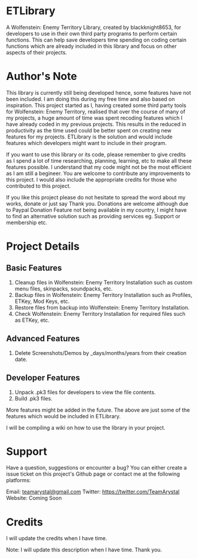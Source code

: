 # ETLibrary
A Wolfenstein: Enemy Territory Library, created by blackknight8653, for developers to use in their own third party programs to perform certain functions. This can help save developers time spending on coding certain functions which are already included in this library and focus on other aspects of their projects.

# Author's Note
This library is currently still being developed hence, some features have not been included. I am doing this during my free time and also based on inspiration. This project started as I, having created some third party tools for Wolfenstein: Enemy Territory, realised that over the course of many of my projects, a huge amount of time was spent recoding features which I have already coded in my previous projects. This results in the reduced in productivity as the time used could be better spent on creating new features for my projects. ETLibrary is the solution and would include features which developers might want to include in their program.

If you want to use this library or its code, please remember to give credits as I spend a lot of time researching, planning, learning, etc to make all these features possible. I understand that my code might not be the most efficient as I am still a begineer. You are welcome to contribute any improvements to this project. I would also include the appropriate credits for those who contributed to this project.

If you like this project please do not hesitate to spread the word about my works, donate or just say Thank you. Donations are welcome although due to Paypal Donation Feature not being available in my country, I might have to find an alternative solution such as providing services eg. Support or membership etc.

# Project Details

## Basic Features
1. Cleanup files in Wolfenstein: Enemy Territory Installation such as custom menu files, skinpacks, soundpacks, etc.
2. Backup files in Wolfenstein: Enemy Territory Installation such as Profiles, ETKey, Mod Keys, etc.
3. Restore files from backup into Wolfenstein: Enemy Territory Installation.
4. Check Wolfenstein: Enemy Territory Installation for required files such as ETKey, etc.

## Advanced Features
1. Delete Screenshots/Demos by _days/months/years from their creation date.

## Developer Features
1. Unpack .pk3 files for developers to view the file contents.
2. Build .pk3 files.

More features might be added in the future. The above are just some of the features which would be included in ETLibrary.

I will be compiling a wiki on how to use the library in your project.

# Support
Have a question, suggestions or encounter a bug? You can either create a issue ticket on this project's Github page or contact me at the following platforms:

Email: teamarystal@gmail.com
Twitter: https://twitter.com/TeamArystal
Website: Coming Soon

# Credits
I will update the credits when I have time.

Note: I will update this description when I have time. Thank you.
